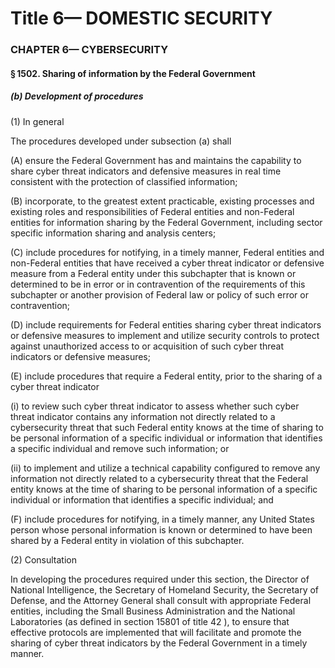 
# Title 6— DOMESTIC SECURITY
### CHAPTER 6— CYBERSECURITY
#### § 1502. Sharing of information by the Federal Government
##### (b) Development of procedures

(1) In general

The procedures developed under subsection (a) shall

(A) ensure the Federal Government has and maintains the capability to share cyber threat indicators and defensive measures in real time consistent with the protection of classified information;

(B) incorporate, to the greatest extent practicable, existing processes and existing roles and responsibilities of Federal entities and non-Federal entities for information sharing by the Federal Government, including sector specific information sharing and analysis centers;

(C) include procedures for notifying, in a timely manner, Federal entities and non-Federal entities that have received a cyber threat indicator or defensive measure from a Federal entity under this subchapter that is known or determined to be in error or in contravention of the requirements of this subchapter or another provision of Federal law or policy of such error or contravention;

(D) include requirements for Federal entities sharing cyber threat indicators or defensive measures to implement and utilize security controls to protect against unauthorized access to or acquisition of such cyber threat indicators or defensive measures;

(E) include procedures that require a Federal entity, prior to the sharing of a cyber threat indicator

(i) to review such cyber threat indicator to assess whether such cyber threat indicator contains any information not directly related to a cybersecurity threat that such Federal entity knows at the time of sharing to be personal information of a specific individual or information that identifies a specific individual and remove such information; or

(ii) to implement and utilize a technical capability configured to remove any information not directly related to a cybersecurity threat that the Federal entity knows at the time of sharing to be personal information of a specific individual or information that identifies a specific individual; and

(F) include procedures for notifying, in a timely manner, any United States person whose personal information is known or determined to have been shared by a Federal entity in violation of this subchapter.

(2) Consultation

In developing the procedures required under this section, the Director of National Intelligence, the Secretary of Homeland Security, the Secretary of Defense, and the Attorney General shall consult with appropriate Federal entities, including the Small Business Administration and the National Laboratories (as defined in section 15801 of title 42 ), to ensure that effective protocols are implemented that will facilitate and promote the sharing of cyber threat indicators by the Federal Government in a timely manner.
